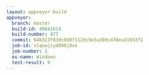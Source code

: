 ```yaml
---
layout: appveyor-build
appveyor:
  branch: master
  build-id: 40641614
  build-number: 477
  commit: 64b323f83dc0d87112dc9e3a30dc4f8ea31933f1
  job-id: vlqvwjiyd898j8se
  job-number: 2
  os-name: Windows
  test-result: 0
---
```

